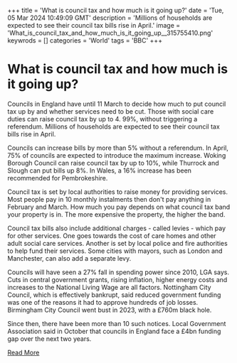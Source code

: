 +++
title = 'What is council tax and how much is it going up?'
date = 'Tue, 05 Mar 2024 10:49:09 GMT'
description = 'Millions of households are expected to see their council tax bills rise in April.'
image = 'What_is_council_tax_and_how_much_is_it_going_up__315755410.png'
keywrods =  []
categories = 'World'
tags = 'BBC'
+++

# What is council tax and how much is it going up?

Councils in England have until 11 March to decide how much to put council tax up by and whether services need to be cut.
Those with social care duties can raise council tax by up to 4.
99%, without triggering a referendum.
Millions of households are expected to see their council tax bills rise in April.

Councils can increase bills by more than 5% without a referendum.
In April, 75% of councils are expected to introduce the maximum increase.
Woking Borough Council can raise council tax by up to 10%, while Thurrock and Slough can put bills up 8%.
In Wales, a 16% increase has been recommended for Pembrokeshire.

Council tax is set by local authorities to raise money for providing services.
Most people pay in 10 monthly instalments then don<bb>'t pay anything in February and March.
How much you pay depends on what council tax band your property is in.
The more expensive the property, the higher the band.

Council tax bills also include additional charges - called levies - which pay for other services.
One goes towards the cost of care homes and other adult social care services.
Another is set by local police and fire authorities to help fund their services.
Some cities with mayors, such as London and Manchester, can also add a separate levy.

Councils will have seen a 27% fall in spending power since 2010, LGA says.
Cuts in central government grants, rising inflation, higher energy costs and increases to the National Living Wage are all factors.
Nottingham City Council, which is effectively bankrupt, said reduced government funding was one of the reasons it had to approve hundreds of job losses.
Birmingham City Council went bust in 2023, with a £760m black hole.

Since then, there have been more than 10 such notices.
Local Government Association said in October that councils in England face a £4bn funding gap over the next two years.


[Read More](https://www.bbc.co.uk/news/uk-politics-55765504)
